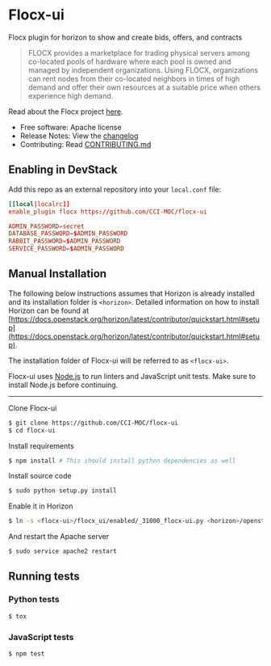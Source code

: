 # Flocx-ui

Flocx plugin for horizon to show and create bids, offers, and contracts

> FLOCX provides a marketplace for trading physical servers among co-located pools of hardware where each pool is owned and managed by independent organizations. Using FLOCX, organizations can rent nodes from their co-located neighbors in times of high demand and offer their own resources at a suitable price when others experience high demand.

Read about the Flocx project [here](https://github.com/CCI-MOC/flocx).

* Free software: Apache license
* Release Notes: View the [changelog](CHANGELOG.md)
* Contributing: Read [CONTRIBUTING.md](CONTRIBUTING.md)

## Enabling in DevStack

Add this repo as an external repository into your `local.conf` file:

```conf
[[local|localrc]]
enable_plugin flocx https://github.com/CCI-MOC/flocx-ui

ADMIN_PASSWORD=secret
DATABASE_PASSWORD=$ADMIN_PASSWORD
RABBIT_PASSWORD=$ADMIN_PASSWORD
SERVICE_PASSWORD=$ADMIN_PASSWORD
```

## Manual Installation

The following below instructions assumes that Horizon is already installed and its installation folder is `<horizon>`. Detailed information on how to install Horizon can be found at [https://docs.openstack.org/horizon/latest/contributor/quickstart.html#setup](https://docs.openstack.org/horizon/latest/contributor/quickstart.html#setup).

The installation folder of Flocx-ui will be referred to as `<flocx-ui>`.

Flocx-ui uses [Node.js](https://nodejs.org) to run linters and JavaScript unit tests. Make sure to install Node.js before continuing.

---

Clone Flocx-ui

```bash
$ git clone https://github.com/CCI-MOC/flocx-ui
$ cd flocx-ui
```

Install requirements

```bash
$ npm install # This should install python dependencies as well
```

Install source code

```bash
$ sudo python setup.py install
```

Enable it in Horizon

```bash
$ ln -s <flocx-ui>/flocx_ui/enabled/_31000_flocx-ui.py <horizon>/openstack_dashboard/local/enabled
```

And restart the Apache server

```bash
$ sudo service apache2 restart
```

## Running tests

### Python tests

```bash
$ tox
```

### JavaScript tests

```bash
$ npm test
```
